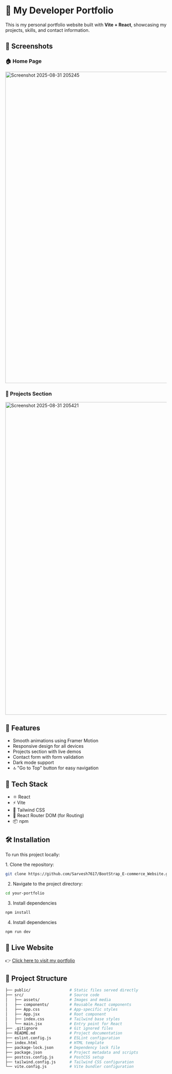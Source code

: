 # 💼 My Developer Portfolio

This is my personal portfolio website built with **Vite + React**, showcasing my projects, skills, and contact information.
## 📸 Screenshots

### 🏠 Home Page
<img width="1915" height="970" alt="Screenshot 2025-08-31 205245" src="https://github.com/user-attachments/assets/53389b59-e122-473d-a8bb-8502b9e3370d" />


### 📂 Projects Section
<img width="1907" height="974" alt="Screenshot 2025-08-31 205421" src="https://github.com/user-attachments/assets/72e533fc-a973-4ca9-aaeb-ed6343bf3e69" />



## 🚀 Features

- Smooth animations using Framer Motion
- Responsive design for all devices
- Projects section with live demos
- Contact form with form validation
- Dark mode support
- 🔝 "Go to Top" button for easy navigation



## 🚀 Tech Stack

- ⚛️ React
- ⚡ Vite
- 🎨 Tailwind CSS
- 🧭 React Router DOM (for Routing)
- 📦 npm


## 🛠️ Installation

To run this project locally:  

1️. Clone the repository:  
```bash
git clone https://github.com/Sarvesh7617/BootStrap_E-commerce_Website.git
```
2. Navigate to the project directory:
```bash
cd your-portfolio
```
3. Install dependencies
```bash
npm install
```
4. Install dependencies
```bash
npm run dev
```


## 🔗 Live Website

👉 [Click here to visit my portfolio](https://portfolio-xyik.vercel.app/#project)



## 📁 Project Structure

```bash
├── public/                 # Static files served directly
├── src/                    # Source code
│   ├── assets/             # Images and media
│   ├── components/         # Reusable React components
│   ├── App.css             # App-specific styles
│   ├── App.jsx             # Root component
│   ├── index.css           # Tailwind base styles
│   └── main.jsx            # Entry point for React
├── .gitignore              # Git ignored files
├── README.md               # Project documentation
├── eslint.config.js        # ESLint configuration
├── index.html              # HTML template
├── package-lock.json       # Dependency lock file
├── package.json            # Project metadata and scripts
├── postcss.config.js       # PostCSS setup
├── tailwind.config.js      # Tailwind CSS configuration
└── vite.config.js          # Vite bundler configuration
```



